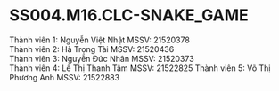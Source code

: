 # SS004.M16.CLC-SNAKE_GAME
Thành viên 1: Nguyễn Việt Nhật         MSSV: 21520378           
Thành viên 2: Hà Trọng Tài             MSSV: 21520436   
Thành viên 3: Nguyễn Đức Nhân          MSSV: 21520373           
Thành viên 4: Lê Thị Thanh Tâm         MSSV: 21522825
Thành viên 5: Võ Thị Phương Anh        MSSV: 21522883

